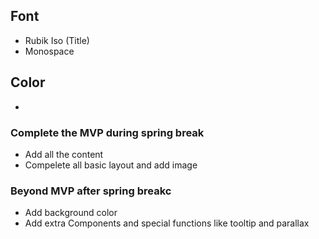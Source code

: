 ## Font
* Rubik Iso (Title)
* Monospace

## Color
*



### Complete the MVP during spring break
* Add all the content
* Compelete all basic layout and add image

### Beyond MVP after spring breakc
* Add background color
* Add extra Components and special functions like tooltip and parallax